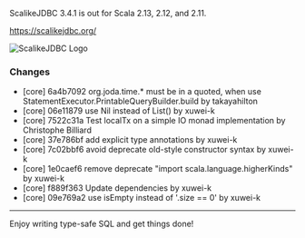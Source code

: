 ScalikeJDBC 3.4.1 is out for Scala 2.13, 2.12, and 2.11.

https://scalikejdbc.org/

![ScalikeJDBC Logo](https://scalikejdbc.org/images/logo.png)

### Changes

- [core] 6a4b7092 org.joda.time.* must be in a quoted, when use StatementExecutor.PrintableQueryBuilder.build by takayahilton
- [core] 06e11879 use Nil instead of List() by xuwei-k
- [core] 7522c31a Test localTx on a simple IO monad implementation by Christophe Billiard
- [core] 37e786bf add explicit type annotations by xuwei-k
- [core] 7c02bbf6 avoid deprecate old-style constructor syntax by xuwei-k
- [core] 1e0caef6 remove deprecate "import scala.language.higherKinds" by xuwei-k
- [core] f889f363 Update dependencies by xuwei-k
- [core] 09e769a2 use isEmpty instead of '.size == 0' by xuwei-k

---

Enjoy writing type-safe SQL and get things done!

